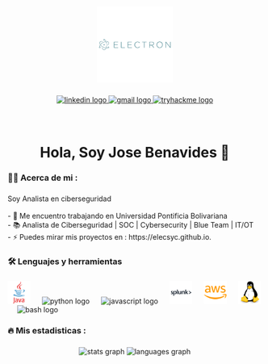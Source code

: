 <div align="center">
  <img height="150" width="150" src="https://github.com/devicons/devicon/blob/v2.16.0/icons/electron/electron-original-wordmark.svg"  />
</div>

###

<div align="center">
  <a href="https://www.linkedin.com/in/josesantiagobenavides/" target="_blank">
    <img src="https://img.shields.io/static/v1?message=LinkedIn&logo=linkedin&label=&color=0077B5&logoColor=white&labelColor=&style=for-the-badge" height="25" alt="linkedin logo"  />
  </a>
  <a href="josesantiago.bc@gmail.com" target="_blank">
    <img src="https://img.shields.io/static/v1?message=Gmail&logo=gmail&label=&color=D14836&logoColor=white&labelColor=&style=for-the-badge" height="25" alt="gmail logo"  />
  </a>
  <a href="https://elecsyc.github.io." target="_blank">
    <img src="https://img.shields.io/static/v1?message=Portafolio&logo=tryhackme&label=&color=88cc14&logoColor=white&labelColor=&style=for-the-badge" height="25" alt="tryhackme logo"  />
  </a>
</div>

###

<br clear="both">

<h1 align="center">Hola, Soy Jose Benavides 👋</h1>

###

<h3 align="left">👩‍💻  Acerca de mi :</h3>

###

<p align="left">Soy Analista en ciberseguridad<br><br>- 🔭 Me encuentro trabajando en Universidad Pontificia Bolivariana<br>- 📚 Analista de Ciberseguridad | SOC | Cybersecurity | Blue Team | IT/OT<br>- ⚡ Puedes mirar mis proyectos en : https://elecsyc.github.io.</p>

###

<h3 align="left">🛠 Lenguajes y herramientas</h3>

###

<div align="left">
  <img src="https://github.com/devicons/devicon/blob/v2.16.0/icons/java/java-original-wordmark.svg" height="45" alt="c logo"  />
  <img width="15" />
  <img src="https://cdn.jsdelivr.net/gh/devicons/devicon/icons/python/python-original.svg" height="45" alt="python logo"  />
  <img width="15" />
  <img src="https://cdn.jsdelivr.net/gh/devicons/devicon/icons/javascript/javascript-original.svg" height="45" alt="javascript logo"  />
  <img width="15" />
  <img src="https://github.com/devicons/devicon/blob/v2.16.0/icons/splunk/splunk-original-wordmark.svg" height="45" alt="mysql logo"  />
  <img width="15" />
  <img src="https://github.com/devicons/devicon/blob/v2.16.0/icons/amazonwebservices/amazonwebservices-plain-wordmark.svg" height="45" alt="amazonwebservices logo"  />
  <img width="15" />
  <img src="https://github.com/devicons/devicon/blob/v2.16.0/icons/linux/linux-original.svg" height="45" alt="git logo"  />
  <img width="15" />
  <img src="https://cdn.jsdelivr.net/gh/devicons/devicon/icons/bash/bash-original.svg" height="45" alt="bash logo"  />
</div>

###

<h3 align="left">🔥   Mis estadisticas :</h3>

###

<div align="center">
  <img src="https://github-readme-stats.vercel.app/api?username=elecsyc&hide_title=false&hide_rank=false&show_icons=true&include_all_commits=true&count_private=true&disable_animations=false&theme=dracula&locale=en&hide_border=false&order=1" height="150" alt="stats graph"  />
  <img src="https://github-readme-stats.vercel.app/api/top-langs?username=elecsyc&locale=en&hide_title=false&layout=compact&card_width=320&langs_count=5&theme=dracula&hide_border=false&order=2" height="150" alt="languages graph"  />
</div>

###
